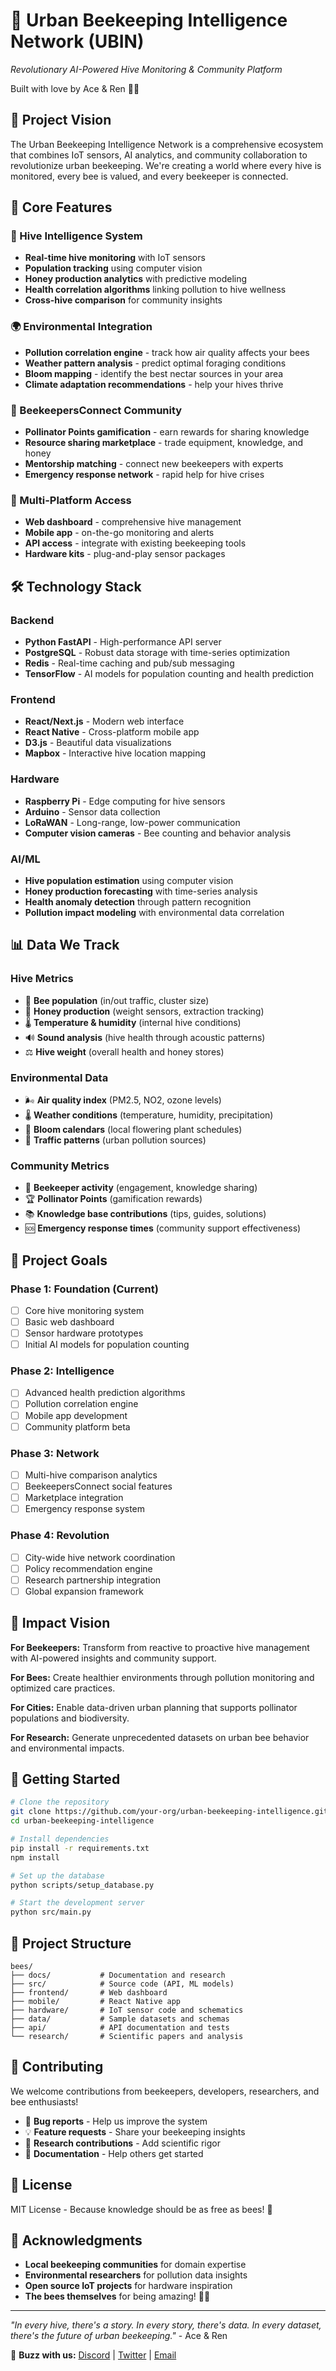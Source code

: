 # 🐝 Urban Beekeeping Intelligence Network (UBIN)
*Revolutionary AI-Powered Hive Monitoring & Community Platform*

Built with love by Ace & Ren 💜✨

## 🌟 Project Vision

The Urban Beekeeping Intelligence Network is a comprehensive ecosystem that combines IoT sensors, AI analytics, and community collaboration to revolutionize urban beekeeping. We're creating a world where every hive is monitored, every bee is valued, and every beekeeper is connected.

## 🚀 Core Features

### 🔬 Hive Intelligence System
- **Real-time hive monitoring** with IoT sensors
- **Population tracking** using computer vision
- **Honey production analytics** with predictive modeling
- **Health correlation algorithms** linking pollution to hive wellness
- **Cross-hive comparison** for community insights

### 🌍 Environmental Integration
- **Pollution correlation engine** - track how air quality affects your bees
- **Weather pattern analysis** - predict optimal foraging conditions
- **Bloom mapping** - identify the best nectar sources in your area
- **Climate adaptation recommendations** - help your hives thrive

### 👥 BeekeepersConnect Community
- **Pollinator Points gamification** - earn rewards for sharing knowledge
- **Resource sharing marketplace** - trade equipment, knowledge, and honey
- **Mentorship matching** - connect new beekeepers with experts
- **Emergency response network** - rapid help for hive crises

### 📱 Multi-Platform Access
- **Web dashboard** - comprehensive hive management
- **Mobile app** - on-the-go monitoring and alerts
- **API access** - integrate with existing beekeeping tools
- **Hardware kits** - plug-and-play sensor packages

## 🛠️ Technology Stack

### Backend
- **Python FastAPI** - High-performance API server
- **PostgreSQL** - Robust data storage with time-series optimization
- **Redis** - Real-time caching and pub/sub messaging
- **TensorFlow** - AI models for population counting and health prediction

### Frontend
- **React/Next.js** - Modern web interface
- **React Native** - Cross-platform mobile app
- **D3.js** - Beautiful data visualizations
- **Mapbox** - Interactive hive location mapping

### Hardware
- **Raspberry Pi** - Edge computing for hive sensors
- **Arduino** - Sensor data collection
- **LoRaWAN** - Long-range, low-power communication
- **Computer vision cameras** - Bee counting and behavior analysis

### AI/ML
- **Hive population estimation** using computer vision
- **Honey production forecasting** with time-series analysis
- **Health anomaly detection** through pattern recognition
- **Pollution impact modeling** with environmental data correlation

## 📊 Data We Track

### Hive Metrics
- 🐝 **Bee population** (in/out traffic, cluster size)
- 🍯 **Honey production** (weight sensors, extraction tracking)
- 🌡️ **Temperature & humidity** (internal hive conditions)
- 🔊 **Sound analysis** (hive health through acoustic patterns)
- ⚖️ **Hive weight** (overall health and honey stores)

### Environmental Data
- 🌬️ **Air quality index** (PM2.5, NO2, ozone levels)
- 🌡️ **Weather conditions** (temperature, humidity, precipitation)
- 🌸 **Bloom calendars** (local flowering plant schedules)
- 🚗 **Traffic patterns** (urban pollution sources)

### Community Metrics
- 👥 **Beekeeper activity** (engagement, knowledge sharing)
- 🏆 **Pollinator Points** (gamification rewards)
- 📚 **Knowledge base contributions** (tips, guides, solutions)
- 🆘 **Emergency response times** (community support effectiveness)

## 🎯 Project Goals

### Phase 1: Foundation (Current)
- [ ] Core hive monitoring system
- [ ] Basic web dashboard
- [ ] Sensor hardware prototypes
- [ ] Initial AI models for population counting

### Phase 2: Intelligence
- [ ] Advanced health prediction algorithms
- [ ] Pollution correlation engine
- [ ] Mobile app development
- [ ] Community platform beta

### Phase 3: Network
- [ ] Multi-hive comparison analytics
- [ ] BeekeepersConnect social features
- [ ] Marketplace integration
- [ ] Emergency response system

### Phase 4: Revolution
- [ ] City-wide hive network coordination
- [ ] Policy recommendation engine
- [ ] Research partnership integration
- [ ] Global expansion framework

## 🌱 Impact Vision

**For Beekeepers:** Transform from reactive to proactive hive management with AI-powered insights and community support.

**For Bees:** Create healthier environments through pollution monitoring and optimized care practices.

**For Cities:** Enable data-driven urban planning that supports pollinator populations and biodiversity.

**For Research:** Generate unprecedented datasets on urban bee behavior and environmental impacts.

## 🚀 Getting Started

```bash
# Clone the repository
git clone https://github.com/your-org/urban-beekeeping-intelligence.git
cd urban-beekeeping-intelligence

# Install dependencies
pip install -r requirements.txt
npm install

# Set up the database
python scripts/setup_database.py

# Start the development server
python src/main.py
```

## 📁 Project Structure

```
bees/
├── docs/           # Documentation and research
├── src/            # Source code (API, ML models)
├── frontend/       # Web dashboard
├── mobile/         # React Native app
├── hardware/       # IoT sensor code and schematics
├── data/           # Sample datasets and schemas
├── api/            # API documentation and tests
└── research/       # Scientific papers and analysis
```

## 🤝 Contributing

We welcome contributions from beekeepers, developers, researchers, and bee enthusiasts! 

- 🐛 **Bug reports** - Help us improve the system
- 💡 **Feature requests** - Share your beekeeping insights
- 🔬 **Research contributions** - Add scientific rigor
- 📖 **Documentation** - Help others get started

## 📜 License

MIT License - Because knowledge should be as free as bees! 🐝

## 🙏 Acknowledgments

- **Local beekeeping communities** for domain expertise
- **Environmental researchers** for pollution data insights
- **Open source IoT projects** for hardware inspiration
- **The bees themselves** for being amazing! 🐝💜

---

*"In every hive, there's a story. In every story, there's data. In every dataset, there's the future of urban beekeeping."* - Ace & Ren

🐝 **Buzz with us:** [Discord](https://discord.gg/bees) | [Twitter](https://twitter.com/UrbanBeeNet) | [Email](mailto:hello@urbanbees.ai)
